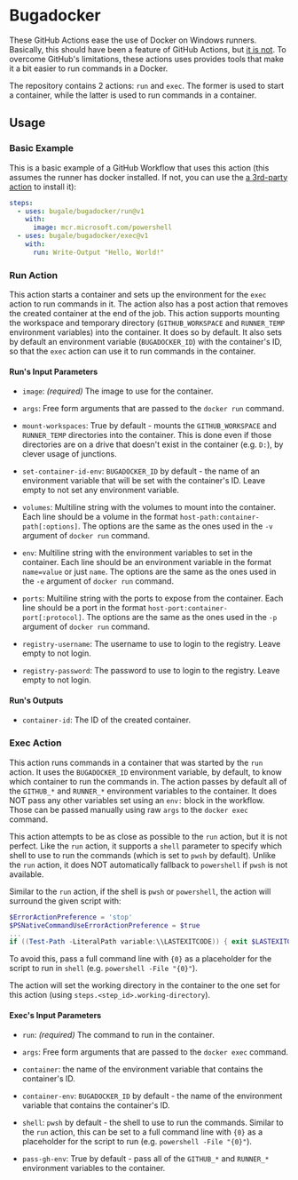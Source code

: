 # Bugadocker

These GitHub Actions ease the use of Docker on Windows runners.
Basically, this should have been a feature of GitHub Actions, but [it is not](https://github.com/actions/runner/issues/904).
To overcome GitHub's limitations, these actions uses provides tools that make it a bit easier to run commands in a Docker.

The repository contains 2 actions: `run` and `exec`.
The former is used to start a container, while the latter is used to run commands in a container.

## Usage

### Basic Example

This is a basic example of a GitHub Workflow that uses this action (this assumes the runner has docker installed. If not, you can use the
[a 3rd-party action](https://github.com/crazy-max/ghaction-setup-docker) to install it):

```yaml
steps:
  - uses: bugale/bugadocker/run@v1
    with:
      image: mcr.microsoft.com/powershell
  - uses: bugale/bugadocker/exec@v1
    with:
      run: Write-Output "Hello, World!"
```

### Run Action

This action starts a container and sets up the environment for the `exec` action to run commands in it.
The action also has a post action that removes the created container at the end of the job.
This action supports mounting the workspace and temporary directory (`GITHUB_WORKSPACE` and `RUNNER_TEMP` environment variables) into the container.
It does so by default.
It also sets by default an environment variable (`BUGADOCKER_ID`) with the container's ID, so that the `exec` action can use it to run commands in the container.

#### Run's Input Parameters

- `image`: _(required)_ The image to use for the container.

- `args`: Free form arguments that are passed to the `docker run` command.

- `mount-workspaces`: True by default - mounts the `GITHUB_WORKSPACE` and `RUNNER_TEMP` directories into the container.
  This is done even if those directories are on a drive that doesn't exist in the container (e.g. `D:`), by clever usage of junctions.

- `set-container-id-env`: `BUGADOCKER_ID` by default - the name of an environment variable that will be set with the container's ID.
  Leave empty to not set any environment variable.

- `volumes`: Multiline string with the volumes to mount into the container.
  Each line should be a volume in the format `host-path:container-path[:options]`.
  The options are the same as the ones used in the `-v` argument of `docker run` command.

- `env`: Multiline string with the environment variables to set in the container.
  Each line should be an environment variable in the format `name=value` or just `name`.
  The options are the same as the ones used in the `-e` argument of `docker run` command.

- `ports`: Multiline string with the ports to expose from the container.
  Each line should be a port in the format `host-port:container-port[:protocol]`.
  The options are the same as the ones used in the `-p` argument of `docker run` command.

- `registry-username`: The username to use to login to the registry. Leave empty to not login.

- `registry-password`: The password to use to login to the registry. Leave empty to not login.

#### Run's Outputs

- `container-id`: The ID of the created container.

### Exec Action

This action runs commands in a container that was started by the `run` action.
It uses the `BUGADOCKER_ID` environment variable, by default, to know which container to run the commands in.
The action passes by default all of the `GITHUB_*` and `RUNNER_*` environment variables to the container.
It does NOT pass any other variables set using an `env:` block in the workflow. Those can be passed manually using raw `args` to the `docker exec` command.

This action attempts to be as close as possible to the `run` action, but it is not perfect.
Like the `run` action, it supports a `shell` parameter to specify which shell to use to run the commands (which is set to `pwsh` by default).
Unlike the `run` action, it does NOT automatically fallback to `powershell` if `pwsh` is not available.

Similar to the `run` action, if the shell is `pwsh` or `powershell`, the action will surround the given script with:

```powershell
$ErrorActionPreference = 'stop'
$PSNativeCommandUseErrorActionPreference = $true
...
if ((Test-Path -LiteralPath variable:\\LASTEXITCODE)) { exit $LASTEXITCODE }
```

To avoid this, pass a full command line with `{0}` as a placeholder for the script to run in `shell` (e.g. `powershell -File "{0}"`).

The action will set the working directory in the container to the one set for this action (using `steps.<step_id>.working-directory`).

#### Exec's Input Parameters

- `run`: _(required)_ The command to run in the container.

- `args`: Free form arguments that are passed to the `docker exec` command.

- `container`: the name of the environment variable that contains the container's ID.

- `container-env`: `BUGADOCKER_ID` by default - the name of the environment variable that contains the container's ID.

- `shell`: `pwsh` by default - the shell to use to run the commands.
  Similar to the `run` action, this can be set to a full command line with `{0}` as a placeholder for the script to run (e.g. `powershell -File "{0}"`).

- `pass-gh-env`: True by default - pass all of the `GITHUB_*` and `RUNNER_*` environment variables to the container.
